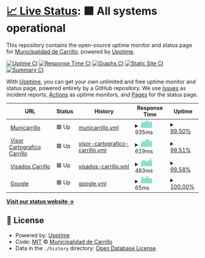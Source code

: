# [📈 Live Status](https://municarrillo.github.io/status-site): <!--live status--> **🟩 All systems operational**

This repository contains the open-source uptime monitor and status page for [Municipalidad de Carrillo](https://www.municarrillo.go.cr), powered by [Upptime](https://github.com/upptime/upptime).

[![Uptime CI](https://github.com/municarrillo/status-site/workflows/Uptime%20CI/badge.svg)](https://github.com/municarrillo/status-site/actions?query=workflow%3A%22Uptime+CI%22)
[![Response Time CI](https://github.com/municarrillo/status-site/workflows/Response%20Time%20CI/badge.svg)](https://github.com/municarrillo/status-site/actions?query=workflow%3A%22Response+Time+CI%22)
[![Graphs CI](https://github.com/municarrillo/status-site/workflows/Graphs%20CI/badge.svg)](https://github.com/municarrillo/status-site/actions?query=workflow%3A%22Graphs+CI%22)
[![Static Site CI](https://github.com/municarrillo/status-site/workflows/Static%20Site%20CI/badge.svg)](https://github.com/municarrillo/status-site/actions?query=workflow%3A%22Static+Site+CI%22)
[![Summary CI](https://github.com/municarrillo/status-site/workflows/Summary%20CI/badge.svg)](https://github.com/municarrillo/status-site/actions?query=workflow%3A%22Summary+CI%22)

With [Upptime](https://upptime.js.org), you can get your own unlimited and free uptime monitor and status page, powered entirely by a GitHub repository. We use [Issues](https://github.com/municarrillo/status-site/issues) as incident reports, [Actions](https://github.com/municarrillo/status-site/actions) as uptime monitors, and [Pages](https://municarrillo.github.io/status-site) for the status page.

<!--start: status pages-->
<!-- This summary is generated by Upptime (https://github.com/upptime/upptime) -->
<!-- Do not edit this manually, your changes will be overwritten -->
<!-- prettier-ignore -->
| URL | Status | History | Response Time | Uptime |
| --- | ------ | ------- | ------------- | ------ |
| <img alt="" src="https://favicons.githubusercontent.com/www.municarrillo.go.cr" height="13"> [Municarrillo](https://www.municarrillo.go.cr) | 🟩 Up | [municarrillo.yml](https://github.com/municarrillo/status-site/commits/HEAD/history/municarrillo.yml) | <details><summary><img alt="Response time graph" src="./graphs/municarrillo/response-time-week.png" height="20"> 935ms</summary><br><a href="https://municarrillo.github.io/status-site/history/municarrillo"><img alt="Response time 1004" src="https://img.shields.io/endpoint?url=https%3A%2F%2Fraw.githubusercontent.com%2Fmunicarrillo%2Fstatus-site%2FHEAD%2Fapi%2Fmunicarrillo%2Fresponse-time.json"></a><br><a href="https://municarrillo.github.io/status-site/history/municarrillo"><img alt="24-hour response time 871" src="https://img.shields.io/endpoint?url=https%3A%2F%2Fraw.githubusercontent.com%2Fmunicarrillo%2Fstatus-site%2FHEAD%2Fapi%2Fmunicarrillo%2Fresponse-time-day.json"></a><br><a href="https://municarrillo.github.io/status-site/history/municarrillo"><img alt="7-day response time 935" src="https://img.shields.io/endpoint?url=https%3A%2F%2Fraw.githubusercontent.com%2Fmunicarrillo%2Fstatus-site%2FHEAD%2Fapi%2Fmunicarrillo%2Fresponse-time-week.json"></a><br><a href="https://municarrillo.github.io/status-site/history/municarrillo"><img alt="30-day response time 966" src="https://img.shields.io/endpoint?url=https%3A%2F%2Fraw.githubusercontent.com%2Fmunicarrillo%2Fstatus-site%2FHEAD%2Fapi%2Fmunicarrillo%2Fresponse-time-month.json"></a><br><a href="https://municarrillo.github.io/status-site/history/municarrillo"><img alt="1-year response time 1004" src="https://img.shields.io/endpoint?url=https%3A%2F%2Fraw.githubusercontent.com%2Fmunicarrillo%2Fstatus-site%2FHEAD%2Fapi%2Fmunicarrillo%2Fresponse-time-year.json"></a></details> | <details><summary><a href="https://municarrillo.github.io/status-site/history/municarrillo">99.50%</a></summary><a href="https://municarrillo.github.io/status-site/history/municarrillo"><img alt="All-time uptime 99.88%" src="https://img.shields.io/endpoint?url=https%3A%2F%2Fraw.githubusercontent.com%2Fmunicarrillo%2Fstatus-site%2FHEAD%2Fapi%2Fmunicarrillo%2Fuptime.json"></a><br><a href="https://municarrillo.github.io/status-site/history/municarrillo"><img alt="24-hour uptime 99.51%" src="https://img.shields.io/endpoint?url=https%3A%2F%2Fraw.githubusercontent.com%2Fmunicarrillo%2Fstatus-site%2FHEAD%2Fapi%2Fmunicarrillo%2Fuptime-day.json"></a><br><a href="https://municarrillo.github.io/status-site/history/municarrillo"><img alt="7-day uptime 99.50%" src="https://img.shields.io/endpoint?url=https%3A%2F%2Fraw.githubusercontent.com%2Fmunicarrillo%2Fstatus-site%2FHEAD%2Fapi%2Fmunicarrillo%2Fuptime-week.json"></a><br><a href="https://municarrillo.github.io/status-site/history/municarrillo"><img alt="30-day uptime 99.77%" src="https://img.shields.io/endpoint?url=https%3A%2F%2Fraw.githubusercontent.com%2Fmunicarrillo%2Fstatus-site%2FHEAD%2Fapi%2Fmunicarrillo%2Fuptime-month.json"></a><br><a href="https://municarrillo.github.io/status-site/history/municarrillo"><img alt="1-year uptime 99.88%" src="https://img.shields.io/endpoint?url=https%3A%2F%2Fraw.githubusercontent.com%2Fmunicarrillo%2Fstatus-site%2FHEAD%2Fapi%2Fmunicarrillo%2Fuptime-year.json"></a></details>
| <img alt="" src="https://favicons.githubusercontent.com/visorcartografico.municarrillo.go.cr" height="13"> [Visor Cartografico Carrillo](https://visorcartografico.municarrillo.go.cr) | 🟩 Up | [visor-cartografico-carrillo.yml](https://github.com/municarrillo/status-site/commits/HEAD/history/visor-cartografico-carrillo.yml) | <details><summary><img alt="Response time graph" src="./graphs/visor-cartografico-carrillo/response-time-week.png" height="20"> 619ms</summary><br><a href="https://municarrillo.github.io/status-site/history/visor-cartografico-carrillo"><img alt="Response time 584" src="https://img.shields.io/endpoint?url=https%3A%2F%2Fraw.githubusercontent.com%2Fmunicarrillo%2Fstatus-site%2FHEAD%2Fapi%2Fvisor-cartografico-carrillo%2Fresponse-time.json"></a><br><a href="https://municarrillo.github.io/status-site/history/visor-cartografico-carrillo"><img alt="24-hour response time 571" src="https://img.shields.io/endpoint?url=https%3A%2F%2Fraw.githubusercontent.com%2Fmunicarrillo%2Fstatus-site%2FHEAD%2Fapi%2Fvisor-cartografico-carrillo%2Fresponse-time-day.json"></a><br><a href="https://municarrillo.github.io/status-site/history/visor-cartografico-carrillo"><img alt="7-day response time 619" src="https://img.shields.io/endpoint?url=https%3A%2F%2Fraw.githubusercontent.com%2Fmunicarrillo%2Fstatus-site%2FHEAD%2Fapi%2Fvisor-cartografico-carrillo%2Fresponse-time-week.json"></a><br><a href="https://municarrillo.github.io/status-site/history/visor-cartografico-carrillo"><img alt="30-day response time 571" src="https://img.shields.io/endpoint?url=https%3A%2F%2Fraw.githubusercontent.com%2Fmunicarrillo%2Fstatus-site%2FHEAD%2Fapi%2Fvisor-cartografico-carrillo%2Fresponse-time-month.json"></a><br><a href="https://municarrillo.github.io/status-site/history/visor-cartografico-carrillo"><img alt="1-year response time 584" src="https://img.shields.io/endpoint?url=https%3A%2F%2Fraw.githubusercontent.com%2Fmunicarrillo%2Fstatus-site%2FHEAD%2Fapi%2Fvisor-cartografico-carrillo%2Fresponse-time-year.json"></a></details> | <details><summary><a href="https://municarrillo.github.io/status-site/history/visor-cartografico-carrillo">99.51%</a></summary><a href="https://municarrillo.github.io/status-site/history/visor-cartografico-carrillo"><img alt="All-time uptime 99.94%" src="https://img.shields.io/endpoint?url=https%3A%2F%2Fraw.githubusercontent.com%2Fmunicarrillo%2Fstatus-site%2FHEAD%2Fapi%2Fvisor-cartografico-carrillo%2Fuptime.json"></a><br><a href="https://municarrillo.github.io/status-site/history/visor-cartografico-carrillo"><img alt="24-hour uptime 99.54%" src="https://img.shields.io/endpoint?url=https%3A%2F%2Fraw.githubusercontent.com%2Fmunicarrillo%2Fstatus-site%2FHEAD%2Fapi%2Fvisor-cartografico-carrillo%2Fuptime-day.json"></a><br><a href="https://municarrillo.github.io/status-site/history/visor-cartografico-carrillo"><img alt="7-day uptime 99.51%" src="https://img.shields.io/endpoint?url=https%3A%2F%2Fraw.githubusercontent.com%2Fmunicarrillo%2Fstatus-site%2FHEAD%2Fapi%2Fvisor-cartografico-carrillo%2Fuptime-week.json"></a><br><a href="https://municarrillo.github.io/status-site/history/visor-cartografico-carrillo"><img alt="30-day uptime 99.89%" src="https://img.shields.io/endpoint?url=https%3A%2F%2Fraw.githubusercontent.com%2Fmunicarrillo%2Fstatus-site%2FHEAD%2Fapi%2Fvisor-cartografico-carrillo%2Fuptime-month.json"></a><br><a href="https://municarrillo.github.io/status-site/history/visor-cartografico-carrillo"><img alt="1-year uptime 99.94%" src="https://img.shields.io/endpoint?url=https%3A%2F%2Fraw.githubusercontent.com%2Fmunicarrillo%2Fstatus-site%2FHEAD%2Fapi%2Fvisor-cartografico-carrillo%2Fuptime-year.json"></a></details>
| <img alt="" src="https://favicons.githubusercontent.com/visadosweb.municarrillo.go.cr" height="13"> [Visados Carrillo](https://visadosweb.municarrillo.go.cr) | 🟩 Up | [visados-carrillo.yml](https://github.com/municarrillo/status-site/commits/HEAD/history/visados-carrillo.yml) | <details><summary><img alt="Response time graph" src="./graphs/visados-carrillo/response-time-week.png" height="20"> 483ms</summary><br><a href="https://municarrillo.github.io/status-site/history/visados-carrillo"><img alt="Response time 493" src="https://img.shields.io/endpoint?url=https%3A%2F%2Fraw.githubusercontent.com%2Fmunicarrillo%2Fstatus-site%2FHEAD%2Fapi%2Fvisados-carrillo%2Fresponse-time.json"></a><br><a href="https://municarrillo.github.io/status-site/history/visados-carrillo"><img alt="24-hour response time 305" src="https://img.shields.io/endpoint?url=https%3A%2F%2Fraw.githubusercontent.com%2Fmunicarrillo%2Fstatus-site%2FHEAD%2Fapi%2Fvisados-carrillo%2Fresponse-time-day.json"></a><br><a href="https://municarrillo.github.io/status-site/history/visados-carrillo"><img alt="7-day response time 483" src="https://img.shields.io/endpoint?url=https%3A%2F%2Fraw.githubusercontent.com%2Fmunicarrillo%2Fstatus-site%2FHEAD%2Fapi%2Fvisados-carrillo%2Fresponse-time-week.json"></a><br><a href="https://municarrillo.github.io/status-site/history/visados-carrillo"><img alt="30-day response time 488" src="https://img.shields.io/endpoint?url=https%3A%2F%2Fraw.githubusercontent.com%2Fmunicarrillo%2Fstatus-site%2FHEAD%2Fapi%2Fvisados-carrillo%2Fresponse-time-month.json"></a><br><a href="https://municarrillo.github.io/status-site/history/visados-carrillo"><img alt="1-year response time 493" src="https://img.shields.io/endpoint?url=https%3A%2F%2Fraw.githubusercontent.com%2Fmunicarrillo%2Fstatus-site%2FHEAD%2Fapi%2Fvisados-carrillo%2Fresponse-time-year.json"></a></details> | <details><summary><a href="https://municarrillo.github.io/status-site/history/visados-carrillo">99.58%</a></summary><a href="https://municarrillo.github.io/status-site/history/visados-carrillo"><img alt="All-time uptime 99.95%" src="https://img.shields.io/endpoint?url=https%3A%2F%2Fraw.githubusercontent.com%2Fmunicarrillo%2Fstatus-site%2FHEAD%2Fapi%2Fvisados-carrillo%2Fuptime.json"></a><br><a href="https://municarrillo.github.io/status-site/history/visados-carrillo"><img alt="24-hour uptime 100.00%" src="https://img.shields.io/endpoint?url=https%3A%2F%2Fraw.githubusercontent.com%2Fmunicarrillo%2Fstatus-site%2FHEAD%2Fapi%2Fvisados-carrillo%2Fuptime-day.json"></a><br><a href="https://municarrillo.github.io/status-site/history/visados-carrillo"><img alt="7-day uptime 99.58%" src="https://img.shields.io/endpoint?url=https%3A%2F%2Fraw.githubusercontent.com%2Fmunicarrillo%2Fstatus-site%2FHEAD%2Fapi%2Fvisados-carrillo%2Fuptime-week.json"></a><br><a href="https://municarrillo.github.io/status-site/history/visados-carrillo"><img alt="30-day uptime 99.90%" src="https://img.shields.io/endpoint?url=https%3A%2F%2Fraw.githubusercontent.com%2Fmunicarrillo%2Fstatus-site%2FHEAD%2Fapi%2Fvisados-carrillo%2Fuptime-month.json"></a><br><a href="https://municarrillo.github.io/status-site/history/visados-carrillo"><img alt="1-year uptime 99.95%" src="https://img.shields.io/endpoint?url=https%3A%2F%2Fraw.githubusercontent.com%2Fmunicarrillo%2Fstatus-site%2FHEAD%2Fapi%2Fvisados-carrillo%2Fuptime-year.json"></a></details>
| <img alt="" src="https://favicons.githubusercontent.com/www.google.com" height="13"> [Google](https://www.google.com) | 🟩 Up | [google.yml](https://github.com/municarrillo/status-site/commits/HEAD/history/google.yml) | <details><summary><img alt="Response time graph" src="./graphs/google/response-time-week.png" height="20"> 65ms</summary><br><a href="https://municarrillo.github.io/status-site/history/google"><img alt="Response time 75" src="https://img.shields.io/endpoint?url=https%3A%2F%2Fraw.githubusercontent.com%2Fmunicarrillo%2Fstatus-site%2FHEAD%2Fapi%2Fgoogle%2Fresponse-time.json"></a><br><a href="https://municarrillo.github.io/status-site/history/google"><img alt="24-hour response time 62" src="https://img.shields.io/endpoint?url=https%3A%2F%2Fraw.githubusercontent.com%2Fmunicarrillo%2Fstatus-site%2FHEAD%2Fapi%2Fgoogle%2Fresponse-time-day.json"></a><br><a href="https://municarrillo.github.io/status-site/history/google"><img alt="7-day response time 65" src="https://img.shields.io/endpoint?url=https%3A%2F%2Fraw.githubusercontent.com%2Fmunicarrillo%2Fstatus-site%2FHEAD%2Fapi%2Fgoogle%2Fresponse-time-week.json"></a><br><a href="https://municarrillo.github.io/status-site/history/google"><img alt="30-day response time 75" src="https://img.shields.io/endpoint?url=https%3A%2F%2Fraw.githubusercontent.com%2Fmunicarrillo%2Fstatus-site%2FHEAD%2Fapi%2Fgoogle%2Fresponse-time-month.json"></a><br><a href="https://municarrillo.github.io/status-site/history/google"><img alt="1-year response time 75" src="https://img.shields.io/endpoint?url=https%3A%2F%2Fraw.githubusercontent.com%2Fmunicarrillo%2Fstatus-site%2FHEAD%2Fapi%2Fgoogle%2Fresponse-time-year.json"></a></details> | <details><summary><a href="https://municarrillo.github.io/status-site/history/google">100.00%</a></summary><a href="https://municarrillo.github.io/status-site/history/google"><img alt="All-time uptime 100.00%" src="https://img.shields.io/endpoint?url=https%3A%2F%2Fraw.githubusercontent.com%2Fmunicarrillo%2Fstatus-site%2FHEAD%2Fapi%2Fgoogle%2Fuptime.json"></a><br><a href="https://municarrillo.github.io/status-site/history/google"><img alt="24-hour uptime 100.00%" src="https://img.shields.io/endpoint?url=https%3A%2F%2Fraw.githubusercontent.com%2Fmunicarrillo%2Fstatus-site%2FHEAD%2Fapi%2Fgoogle%2Fuptime-day.json"></a><br><a href="https://municarrillo.github.io/status-site/history/google"><img alt="7-day uptime 100.00%" src="https://img.shields.io/endpoint?url=https%3A%2F%2Fraw.githubusercontent.com%2Fmunicarrillo%2Fstatus-site%2FHEAD%2Fapi%2Fgoogle%2Fuptime-week.json"></a><br><a href="https://municarrillo.github.io/status-site/history/google"><img alt="30-day uptime 100.00%" src="https://img.shields.io/endpoint?url=https%3A%2F%2Fraw.githubusercontent.com%2Fmunicarrillo%2Fstatus-site%2FHEAD%2Fapi%2Fgoogle%2Fuptime-month.json"></a><br><a href="https://municarrillo.github.io/status-site/history/google"><img alt="1-year uptime 100.00%" src="https://img.shields.io/endpoint?url=https%3A%2F%2Fraw.githubusercontent.com%2Fmunicarrillo%2Fstatus-site%2FHEAD%2Fapi%2Fgoogle%2Fuptime-year.json"></a></details>

<!--end: status pages-->

[**Visit our status website →**](https://municarrillo.github.io/status-site)

## 📄 License

- Powered by: [Upptime](https://github.com/upptime/upptime)
- Code: [MIT](./LICENSE) © [Municipalidad de Carrillo](https://www.municarrillo.go.cr)
- Data in the `./history` directory: [Open Database License](https://opendatacommons.org/licenses/odbl/1-0/)
